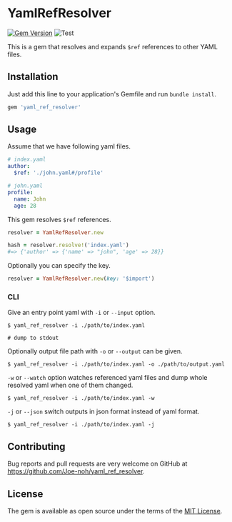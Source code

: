 # YamlRefResolver

[![Gem Version](https://badge.fury.io/rb/yaml_ref_resolver.svg)](https://badge.fury.io/rb/yaml_ref_resolver)
![Test](https://github.com/Joe-noh/yaml_ref_resolver/workflows/Run%20rake%20test/badge.svg)

This is a gem that resolves and expands `$ref` references to other YAML files.

## Installation

Just add this line to your application's Gemfile and run `bundle install`.

```ruby
gem 'yaml_ref_resolver'
```

## Usage

Assume that we have following yaml files.

```yaml
# index.yaml
author:
  $ref: './john.yaml#/profile'
```

```yaml
# john.yaml
profile:
  name: John
  age: 28
```

This gem resolves `$ref` references.

```ruby
resolver = YamlRefResolver.new

hash = resolver.resolve!('index.yaml')
#=> {'author' => {'name' => "john", 'age' => 28}}
```

Optionally you can specify the key.

```ruby
resolver = YamlRefResolver.new(key: '$import')
```

### CLI

Give an entry point yaml with `-i` or `--input` option.

```console
$ yaml_ref_resolver -i ./path/to/index.yaml

# dump to stdout
```

Optionally output file path with `-o` or `--output` can be given.

```console
$ yaml_ref_resolver -i ./path/to/index.yaml -o ./path/to/output.yaml
```

`-w` or `--watch` option watches referenced yaml files and dump whole resolved yaml when one of them changed.

```console
$ yaml_ref_resolver -i ./path/to/index.yaml -w
```

`-j` or `--json` switch outputs in json format instead of yaml format.

```
$ yaml_ref_resolver -i ./path/to/index.yaml -j
```

## Contributing

Bug reports and pull requests are very welcome on GitHub at https://github.com/Joe-noh/yaml_ref_resolver.

## License

The gem is available as open source under the terms of the [MIT License](http://opensource.org/licenses/MIT).
